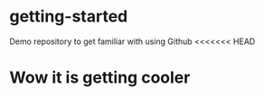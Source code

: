 # getting-started
Demo repository to get familiar with using Github
<<<<<<< HEAD

# Wow it is getting cooler
